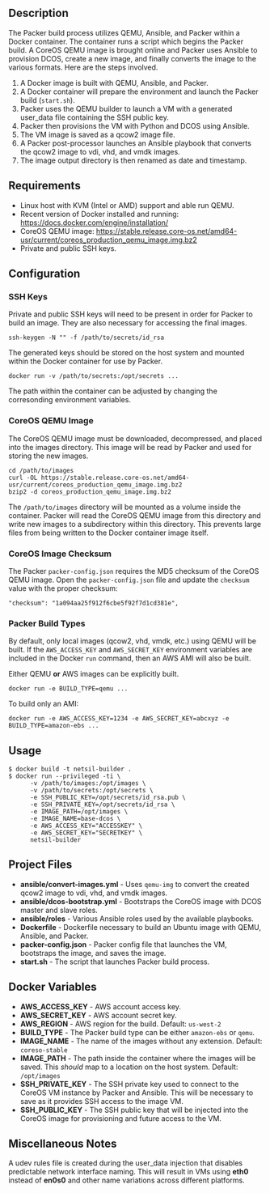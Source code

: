 ## Description

The Packer build process utilizes QEMU, Ansible, and Packer within a Docker container. The container runs a script which begins the Packer build. A CoreOS QEMU image is brought online and Packer uses Ansible to provision DCOS, create a new image, and finally converts the image to the various formats. Here are the steps involved.

1. A Docker image is built with QEMU, Ansible, and Packer.
2. A Docker container will prepare the environment and launch the Packer build (`start.sh`).
3. Packer uses the QEMU builder to launch a VM with a generated user_data file containing the SSH public key.
4. Packer then provisions the VM with Python and DCOS using Ansible.
5. The VM image is saved as a qcow2 image file.
6. A Packer post-processor launches an Ansible playbook that converts the qcow2 image to vdi, vhd, and vmdk images.
7. The image output directory is then renamed as date and timestamp.

## Requirements

* Linux host with KVM (Intel or AMD) support and able run QEMU.
* Recent version of Docker installed and running: https://docs.docker.com/engine/installation/
* CoreOS QEMU image: https://stable.release.core-os.net/amd64-usr/current/coreos_production_qemu_image.img.bz2
* Private and public SSH keys.

## Configuration

### SSH Keys

Private and public SSH keys will need to be present in order for Packer to build an image. They are also necessary for accessing the final images.

    ssh-keygen -N "" -f /path/to/secrets/id_rsa

The generated keys should be stored on the host system and mounted within the Docker container for use by Packer.

    docker run -v /path/to/secrets:/opt/secrets ...

The path within the container can be adjusted by changing the corresonding environment variables.

### CoreOS QEMU Image

The CoreOS QEMU image must be downloaded, decompressed, and placed into the images directory. This image will be read by Packer and used for storing the new images.

    cd /path/to/images
    curl -OL https://stable.release.core-os.net/amd64-usr/current/coreos_production_qemu_image.img.bz2
    bzip2 -d coreos_production_qemu_image.img.bz2

The `/path/to/images` directory will be mounted as a volume inside the container. Packer will read the CoreOS QEMU image from this directory and write new images to a subdirectory within this directory. This prevents large files from being written to the Docker container image itself.

### CoreOS Image Checksum

The Packer `packer-config.json` requires the MD5 checksum of the CoreOS QEMU image. Open the `packer-config.json` file and update the `checksum` value with the proper checksum:

    "checksum": "1a094aa25f912f6cbe5f92f7d1cd381e",

### Packer Build Types

By default, only local images (qcow2, vhd, vmdk, etc.) using QEMU will be built. If the `AWS_ACCESS_KEY` and `AWS_SECRET_KEY` environment variables are included in the Docker `run` command, then an AWS AMI will also be built.

Either QEMU **or** AWS images can be explicitly built.

    docker run -e BUILD_TYPE=qemu ...

To build only an AMI:

    docker run -e AWS_ACCESS_KEY=1234 -e AWS_SECRET_KEY=abcxyz -e BUILD_TYPE=amazon-ebs ...

## Usage

    $ docker build -t netsil-builder .
    $ docker run --privileged -ti \
          -v /path/to/images:/opt/images \
          -v /path/to/secrets:/opt/secrets \
          -e SSH_PUBLIC_KEY=/opt/secrets/id_rsa.pub \
          -e SSH_PRIVATE_KEY=/opt/secrets/id_rsa \
          -e IMAGE_PATH=/opt/images \
          -e IMAGE_NAME=base-dcos \
          -e AWS_ACCESS_KEY="ACCESSKEY" \
          -e AWS_SECRET_KEY="SECRETKEY" \
          netsil-builder

## Project Files

* **ansible/convert-images.yml** - Uses `qemu-img` to convert the created qcow2 image to vdi, vhd, and vmdk images.
* **ansible/dcos-bootstrap.yml** - Bootstraps the CoreOS image with DCOS master and slave roles.
* **ansible/roles** - Various Ansible roles used by the available playbooks.
* **Dockerfile** - Dockerfile necessary to build an Ubuntu image with QEMU, Ansible, and Packer.
* **packer-config.json** - Packer config file that launches the VM, bootstraps the image, and saves the image.
* **start.sh** - The script that launches Packer build process.

## Docker Variables

* **AWS_ACCESS_KEY** - AWS account access key.
* **AWS_SECRET_KEY** - AWS account secret key.
* **AWS_REGION** - AWS region for the build. Default: `us-west-2`
* **BUILD_TYPE** - The Packer build type can be either `amazon-ebs` or `qemu`.
* **IMAGE_NAME** - The name of the images without any extension. Default: `coreso-stable`
* **IMAGE_PATH** - The path inside the container where the images will be saved. This *should* map to a location on the host system. Default: `/opt/images`
* **SSH_PRIVATE_KEY** - The SSH private key used to connect to the CoreOS VM instance by Packer and Ansible. This will be necessary to save as it provides SSH access to the image VM.
* **SSH_PUBLIC_KEY** - The SSH public key that will be injected into the CoreOS image for provisioning and future access to the VM.

## Miscellaneous Notes

A udev rules file is created during the user_data injection that disables predictable network interface naming. This will result in VMs using **eth0** instead of **en0s0** and other name variations across different platforms.
